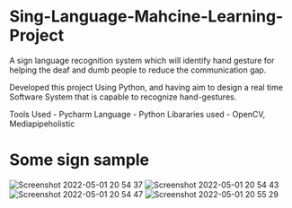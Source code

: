 # Sing-Language-Mahcine-Learning-Project

A sign language recognition system which will identify hand gesture for helping the deaf and dumb people to reduce the communication gap.

Developed this project Using Python, and having aim to design a real time Software System that is capable to recognize hand-gestures.

Tools Used - Pycharm
Language - Python
Libararies used - OpenCV, Mediapipeholistic

# Some sign sample
![Screenshot 2022-05-01 20 54 37](https://github.com/Abhijeetgaurav/Sing-Language-Project--Mahcine-Learning-Project/assets/83373398/702d237b-0c6a-4fc1-b0b0-7e67ed2eaa33)
![Screenshot 2022-05-01 20 54 43](https://github.com/Abhijeetgaurav/Sing-Language-Project--Mahcine-Learning-Project/assets/83373398/ee2a910d-f80f-4c26-87db-bf5f128dcbcf)
![Screenshot 2022-05-01 20 54 47](https://github.com/Abhijeetgaurav/Sing-Language-Project--Mahcine-Learning-Project/assets/83373398/7abbe254-5f0f-4269-9b98-330664e481e0)
![Screenshot 2022-05-01 20 55 29](https://github.com/Abhijeetgaurav/Sing-Language-Project--Mahcine-Learning-Project/assets/83373398/90974cdc-9910-4458-8d1e-e8568d384d10)
